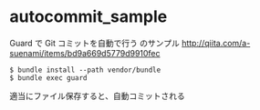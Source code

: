 # autocommit_sample

Guard で Git コミットを自動で行う のサンプル
http://qiita.com/a-suenami/items/bd9a669d5779d9910fec

```
$ bundle install --path vendor/bundle
$ bundle exec guard

```
適当にファイル保存すると、自動コミットされる
